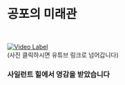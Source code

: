 # 공포의 미래관

<br>

[![Video Label](http://img.youtube.com/vi/7q0SYiYfO0U/0.jpg)](https://youtu.be/7q0SYiYfO0U)
<br> (사진 클릭하시면 유튜브 링크로 넘어갑니다)

### 사일런트 힐에서 영감을 받았습니다 
